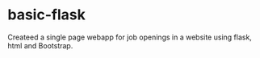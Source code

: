 # basic-flask
Createed a single page webapp for job openings in a website using flask, html and Bootstrap. 
